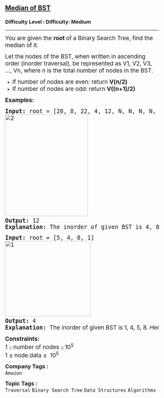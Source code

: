 <h2><a href="https://www.geeksforgeeks.org/problems/median-of-bst/1?_gl=1*1tc8huw*_up*MQ..*_gs*MQ..&gclid=CjwKCAjw--K_BhB5EiwAuwYoylK5XzDwQqyzmbeNyd6lbwEki04LPSPJ3QfSMrU-U2MbFA0DRoegrBoCPiYQAvD_BwE&gbraid=0AAAAAC9yBkDs_DoJKxMS1sI6NNYmbwb_h">Median of BST</a></h2><h3>Difficulty Level : Difficulty: Medium</h3><hr><div class="problems_problem_content__Xm_eO"><p class="MsoNormal"><span style="font-size: 14pt;">You are given the&nbsp;<strong>root&nbsp;</strong>of a Binary Search Tree, find the median of it.&nbsp;</span></p>
<p class="MsoNormal"><span style="font-size: 14pt;">Let the nodes of the BST, when written in ascending order (inorder traversal), be represented as V1, V2, V3, …, Vn, where n is the total number of nodes in the BST.</span></p>
<ul style="margin-top: 0in;" type="disc">
<li class="MsoNormal"><span style="font-size: 14pt;">If number of nodes are even: return&nbsp;<strong>V(n/2)</strong></span></li>
<li class="MsoNormal"><span style="font-size: 14pt;">If number of nodes are odd: return&nbsp;<strong>V((n+1)/2)</strong></span></li>
</ul>
<p><span style="font-size: 14pt;"><strong>Examples:</strong></span></p>
<pre><span style="font-size: 14pt;"><strong>Input: </strong>root = [20, 8, 22, 4, 12, N, N, N, N, 10, 14]
<img src="https://media.geeksforgeeks.org/wp-content/uploads/20251007111944537098/2.webp" alt="2" width="271" height="333"><strong>
Output: </strong>12
<strong>Explanation: </strong>The inorder of given BST is 4, 8, 10, 12, 14, 20, 22. Here, n = 7, so, here median will be ((7+1)/2)th value, i.e., 4th value, i.e, 12.</span></pre>
<pre><span style="font-size: 14pt;"><strong>Input: </strong>root = [5, 4, 8, 1]
<img src="https://media.geeksforgeeks.org/wp-content/uploads/20251007111944589768/1.webp" alt="1" width="281" height="247">&nbsp;<strong>
Output: </strong>4<strong>
Explanation: </strong></span><span style="font-family: -apple-system, BlinkMacSystemFont, 'Segoe UI', Roboto, Oxygen, Ubuntu, Cantarell, 'Open Sans', 'Helvetica Neue', sans-serif; font-size: 14pt;">The inorder of given BST is 1, 4, 5, 8. Here, n = 4(even), so, here median will be (4/2)th value, i.e., 2nd value, i.e, 4.</span></pre>
<p><span style="font-size: 14pt;"><strong>Constraints:</strong><br>1 <span style="color: #1e2229; font-family: Nunito; font-size: 17px; background-color: #ffffff;">≤ </span>number of nodes <span style="color: #1e2229; font-family: Nunito; font-size: 17px; background-color: #ffffff;">≤ </span>10<sup>5<br></sup>1 ≤ node.data ≤&nbsp;&nbsp;10<sup>5</sup></span></p></div><p><span style=font-size:18px><strong>Company Tags : </strong><br><code>Amazon</code>&nbsp;<br><p><span style=font-size:18px><strong>Topic Tags : </strong><br><code>Traversal</code>&nbsp;<code>Binary Search Tree</code>&nbsp;<code>Data Structures</code>&nbsp;<code>Algorithms</code>&nbsp;